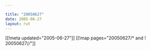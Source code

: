 ```yaml
---

title: "20050627"
date: 2005-06-27
layout: rut
---
```


[[!meta updated="2005-06-27"]]
[[!map pages="20050627/* and ! 20050627/*/*"]]
